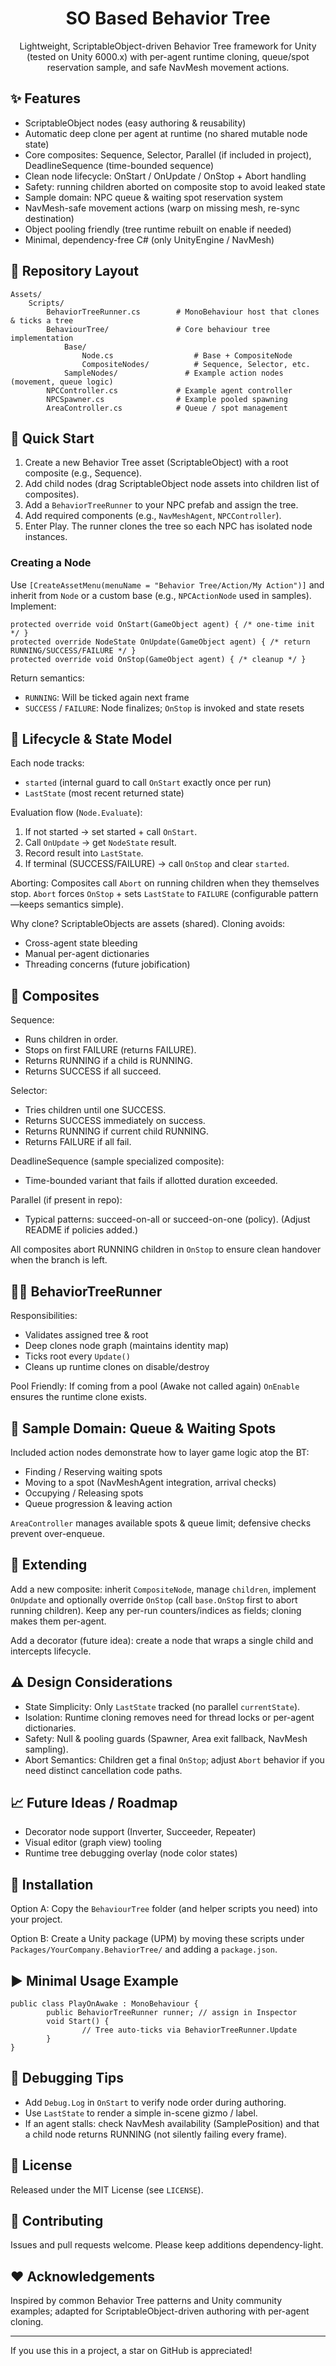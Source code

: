 <div align="center">

# SO Based Behavior Tree

Lightweight, ScriptableObject-driven Behavior Tree framework for Unity (tested on Unity 6000.x) with per-agent runtime cloning, queue/spot reservation sample, and safe NavMesh movement actions.

</div>

## ✨ Features

- ScriptableObject nodes (easy authoring & reusability)
- Automatic deep clone per agent at runtime (no shared mutable node state)
- Core composites: Sequence, Selector, Parallel (if included in project), DeadlineSequence (time-bounded sequence)
- Clean node lifecycle: OnStart / OnUpdate / OnStop + Abort handling
- Safety: running children aborted on composite stop to avoid leaked state
- Sample domain: NPC queue & waiting spot reservation system
- NavMesh-safe movement actions (warp on missing mesh, re-sync destination)
- Object pooling friendly (tree runtime rebuilt on enable if needed)
- Minimal, dependency-free C# (only UnityEngine / NavMesh)

## 🧱 Repository Layout

```
Assets/
	Scripts/
		BehaviorTreeRunner.cs        # MonoBehaviour host that clones & ticks a tree
		BehaviourTree/               # Core behaviour tree implementation
			Base/
				Node.cs                  # Base + CompositeNode
				CompositeNodes/          # Sequence, Selector, etc.
			SampleNodes/               # Example action nodes (movement, queue logic)
		NPCController.cs             # Example agent controller
		NPCSpawner.cs                # Example pooled spawning
		AreaController.cs            # Queue / spot management
```

## 🚀 Quick Start

1. Create a new Behavior Tree asset (ScriptableObject) with a root composite (e.g., Sequence).
2. Add child nodes (drag ScriptableObject node assets into children list of composites).
3. Add a `BehaviorTreeRunner` to your NPC prefab and assign the tree.
4. Add required components (e.g., `NavMeshAgent`, `NPCController`).
5. Enter Play. The runner clones the tree so each NPC has isolated node instances.

### Creating a Node

Use `[CreateAssetMenu(menuName = "Behavior Tree/Action/My Action")]` and inherit from `Node` or a custom base (e.g., `NPCActionNode` used in samples). Implement:

```
protected override void OnStart(GameObject agent) { /* one-time init */ }
protected override NodeState OnUpdate(GameObject agent) { /* return RUNNING/SUCCESS/FAILURE */ }
protected override void OnStop(GameObject agent) { /* cleanup */ }
```

Return semantics:
- `RUNNING`: Will be ticked again next frame
- `SUCCESS` / `FAILURE`: Node finalizes; `OnStop` is invoked and state resets

## 🔄 Lifecycle & State Model

Each node tracks:
- `started` (internal guard to call `OnStart` exactly once per run)
- `LastState` (most recent returned state)

Evaluation flow (`Node.Evaluate`):
1. If not started → set started + call `OnStart`.
2. Call `OnUpdate` → get `NodeState` result.
3. Record result into `LastState`.
4. If terminal (SUCCESS/FAILURE) → call `OnStop` and clear `started`.

Aborting: Composites call `Abort` on running children when they themselves stop. `Abort` forces `OnStop` + sets `LastState` to `FAILURE` (configurable pattern—keeps semantics simple).

Why clone? ScriptableObjects are assets (shared). Cloning avoids:
- Cross-agent state bleeding
- Manual per-agent dictionaries
- Threading concerns (future jobification)

## 🧩 Composites

Sequence:
- Runs children in order.
- Stops on first FAILURE (returns FAILURE).
- Returns RUNNING if a child is RUNNING.
- Returns SUCCESS if all succeed.

Selector:
- Tries children until one SUCCESS.
- Returns SUCCESS immediately on success.
- Returns RUNNING if current child RUNNING.
- Returns FAILURE if all fail.

DeadlineSequence (sample specialized composite):
- Time-bounded variant that fails if allotted duration exceeded.

Parallel (if present in repo):
- Typical patterns: succeed-on-all or succeed-on-one (policy). (Adjust README if policies added.)

All composites abort RUNNING children in `OnStop` to ensure clean handover when the branch is left.

## 🏃‍♂️ BehaviorTreeRunner

Responsibilities:
- Validates assigned tree & root
- Deep clones node graph (maintains identity map)
- Ticks root every `Update()`
- Cleans up runtime clones on disable/destroy

Pool Friendly: If coming from a pool (Awake not called again) `OnEnable` ensures the runtime clone exists.

## 👥 Sample Domain: Queue & Waiting Spots

Included action nodes demonstrate how to layer game logic atop the BT:
- Finding / Reserving waiting spots
- Moving to a spot (NavMeshAgent integration, arrival checks)
- Occupying / Releasing spots
- Queue progression & leaving action

`AreaController` manages available spots & queue limit; defensive checks prevent over-enqueue.

## 🧪 Extending

Add a new composite: inherit `CompositeNode`, manage `children`, implement `OnUpdate` and optionally override `OnStop` (call `base.OnStop` first to abort running children). Keep any per-run counters/indices as fields; cloning makes them per-agent.

Add a decorator (future idea): create a node that wraps a single child and intercepts lifecycle.

## ⚠️ Design Considerations

- State Simplicity: Only `LastState` tracked (no parallel `currentState`).
- Isolation: Runtime cloning removes need for thread locks or per-agent dictionaries.
- Safety: Null & pooling guards (Spawner, Area exit fallback, NavMesh sampling).
- Abort Semantics: Children get a final `OnStop`; adjust `Abort` behavior if you need distinct cancellation code paths.

## 📈 Future Ideas / Roadmap

- Decorator node support (Inverter, Succeeder, Repeater)
- Visual editor (graph view) tooling
- Runtime tree debugging overlay (node color states)

## 🔧 Installation

Option A: Copy the `BehaviourTree` folder (and helper scripts you need) into your project.

Option B: Create a Unity package (UPM) by moving these scripts under `Packages/YourCompany.BehaviorTree/` and adding a `package.json`.

## ▶️ Minimal Usage Example

```
public class PlayOnAwake : MonoBehaviour {
		public BehaviorTreeRunner runner; // assign in Inspector
		void Start() {
				// Tree auto-ticks via BehaviorTreeRunner.Update
		}
}
```

## 🐞 Debugging Tips

- Add `Debug.Log` in `OnStart` to verify node order during authoring.
- Use `LastState` to render a simple in-scene gizmo / label.
- If an agent stalls: check NavMesh availability (SamplePosition) and that a child node returns RUNNING (not silently failing every frame).

## 📜 License

Released under the MIT License (see `LICENSE`).

## 🙌 Contributing

Issues and pull requests welcome. Please keep additions dependency-light.

## ❤️ Acknowledgements

Inspired by common Behavior Tree patterns and Unity community examples; adapted for ScriptableObject-driven authoring with per-agent cloning.

---
If you use this in a project, a star on GitHub is appreciated!

